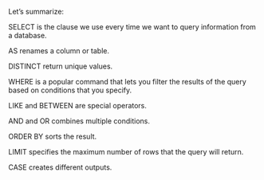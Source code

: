 Let’s summarize:

SELECT
is the clause we use every time we want to query information from a database.

AS
renames a column or table.

DISTINCT
return unique values.

WHERE
is a popular command that lets you filter the results of the query based on conditions that you specify.

LIKE
and
BETWEEN
are special operators.

AND
and
OR
combines multiple conditions.

ORDER BY
sorts the result.

LIMIT
specifies the maximum number of rows that the query will return.

CASE
creates different outputs.
